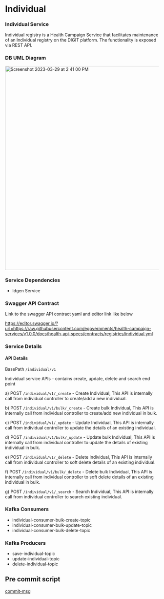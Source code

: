 # Individual

### Individual Service
Individual registry is a Health Campaign Service that facilitates maintenance of an Individual registry on the DIGIT platform. The functionality is exposed via REST API.

### DB UML Diagram

<img width="668" alt="Screenshot 2023-03-29 at 2 41 00 PM" src="https://user-images.githubusercontent.com/123379163/228485868-e8b34236-8188-42ae-a24f-b97ec195a3aa.png">


### Service Dependencies
- Idgen Service

### Swagger API Contract
Link to the swagger API contract yaml and editor link like below

https://editor.swagger.io/?url=https://raw.githubusercontent.com/egovernments/health-campaign-services/v1.0.0/docs/health-api-specs/contracts/registries/individual.yml

### Service Details

#### API Details
BasePath `/individual/v1`

Individual service APIs - contains create, update, delete and search end point

a) POST `/individual/v1/_create` - Create Individual, This API is internally call from individual controller to create/add a new individual.

b) POST `/individual/v1/bulk/_create` - Create bulk Individual, This API is internally call from individual controller to create/add new individual in bulk.

c) POST `/individual/v1/_update` - Update Individual, This API is internally call from individual controller to update the details of an existing individual.

d) POST `/individual/v1/bulk/_update` - Update bulk Individual, This API is internally call from individual controller to update the details of existing individual in bulk.

e) POST `/individual/v1/_delete` - Delete Individual, This API is internally call from individual controller to soft delete details of an existing individual.

f) POST `/individual/v1/bulk/_delete` - Delete bulk Individual, This API is internally call from individual controller to soft delete details of an existing individual in bulk.

g) POST `/individual/v1/_search` - Search Individual, This API is internally call from individual controller to search existing individual.


### Kafka Consumers

- individual-consumer-bulk-create-topic
- individual-consumer-bulk-update-topic
- individual-consumer-bulk-delete-topic

### Kafka Producers

- save-individual-topic
- update-individual-topic
- delete-individual-topic

## Pre commit script

[commit-msg](https://gist.github.com/jayantp-egov/14f55deb344f1648503c6be7e580fa12)
